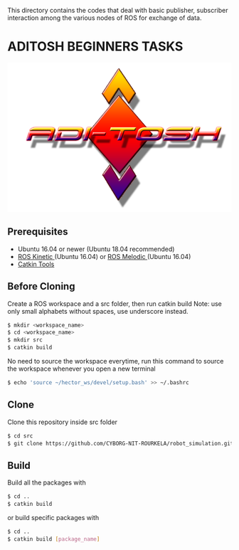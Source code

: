 This directory contains the codes that deal with basic publisher, subscriber interaction among the various nodes of ROS for exchange of data.

# ADITOSH BEGINNERS TASKS
![](../robot_simulation/images/logo3.png)

## Prerequisites
- Ubuntu 16.04 or newer (Ubuntu 18.04 recommended)
- [ROS Kinetic ](http://wiki.ros.org/kinetic/Installation/Ubuntu) (Ubuntu 16.04) or [ROS Melodic ](http://wiki.ros.org/melodic/Installation/Ubuntu) (Ubuntu 16.04)
- [Catkin Tools](https://catkin-tools.readthedocs.io/en/latest/installing.html)

## Before Cloning

Create a ROS workspace and a src folder, then run catkin build
Note: use only small alphabets without spaces, use underscore instead.
```sh
$ mkdir <workspace_name>
$ cd <workspace_name>
$ mkdir src
$ catkin build
```
No need to source the workspace everytime, run this command to source the workspace whenever you open a new terminal
```sh
$ echo 'source ~/hector_ws/devel/setup.bash' >> ~/.bashrc
```
## Clone
Clone this repository inside src folder
```sh
$ cd src
$ git clone https://github.com/CYBORG-NIT-ROURKELA/robot_simulation.git
```

## Build
Build all the packages with
```sh
$ cd ..
$ catkin build
```
or build specific packages with
```sh
$ cd ..
$ catkin build [package_name]
```


